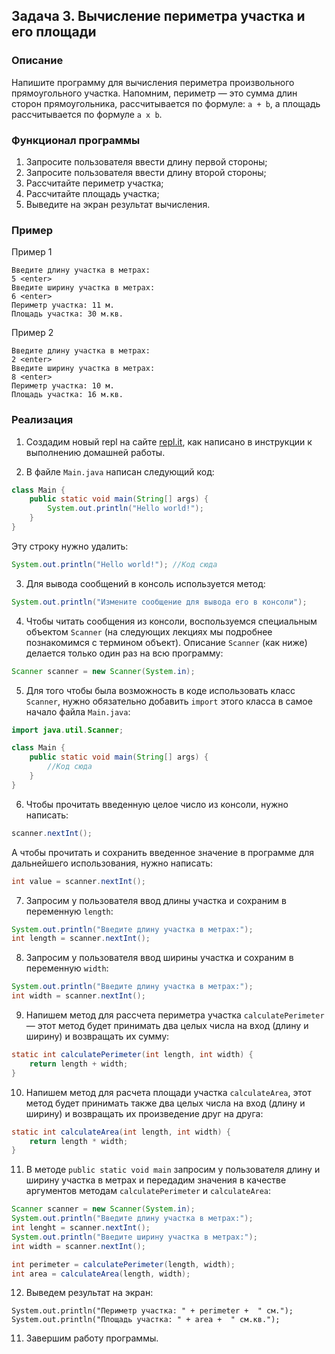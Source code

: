 ## Задача 3. Вычисление периметра участка и его площади

### Описание
Напишите программу для вычисления периметра произвольного прямоугольного участка.
Напомним, периметр — это сумма длин сторон прямоугольника, рассчитывается по формуле: `a + b`,
а площадь рассчитывается по формуле `a x b`.

### Функционал программы
1. Запросите пользователя ввести длину первой стороны;
2. Запросите пользователя ввести длину второй стороны;
3. Рассчитайте периметр участка;
4. Рассчитайте площадь участка;
5. Выведите на экран результат вычисления.

### Пример
Пример 1

```
Введите длину участка в метрах:
5 <enter>
Введите ширину участка в метрах:
6 <enter>
Периметр участка: 11 м.
Площадь участка: 30 м.кв.
```


Пример 2
```
Введите длину участка в метрах:
2 <enter>
Введите ширину участка в метрах:
8 <enter>
Периметр участка: 10 м.
Площадь участка: 16 м.кв.
```

### Реализация

1. Создадим новый repl на сайте [repl.it](https://repl.it/repls), как написано в инструкции к выполнению домашней работы.

2. В файле `Main.java` написан следующий код:

```java
class Main {
    public static void main(String[] args) {
        System.out.println("Hello world!");
    }
}
``` 

Эту строку нужно удалить:

```java
System.out.println("Hello world!"); //Код сюда
```

3. Для вывода сообщений в консоль используется метод:

```java
System.out.println("Измените сообщение для вывода его в консоли");
```

4. Чтобы читать сообщения из консоли, воспользуемся специальным объектом `Scanner` (на следующих лекциях
мы подробнее познакомимся с термином объект). Описание `Scanner` (как ниже) делается только один раз на всю программу:

```java
Scanner scanner = new Scanner(System.in);
```

5. Для того чтобы была возможность в коде использовать класс `Scanner`, нужно обязательно добавить `import` этого класса 
в самое начало файла `Main.java`:

```java
import java.util.Scanner;

class Main {
    public static void main(String[] args) {
        //Код сюда
    }
}
 ```

6. Чтобы прочитать введенную целое число из консоли, нужно написать:

```java
scanner.nextInt();
```

А чтобы прочитать и сохранить введенное значение в программе для дальнейшего использования, нужно написать:

```java
int value = scanner.nextInt();
```
7. Запросим у пользователя ввод длины участка и сохраним в переменную `length`:

```java
System.out.println("Введите длину участка в метрах:");
int length = scanner.nextInt();
```
8. Запросим у пользователя ввод ширины участка и сохраним в переменную `width`:

```java
System.out.println("Введите длину участка в метрах:");
int width = scanner.nextInt();
```
9. Напишем метод для рассчета периметра участка `calculatePerimeter` — этот метод будет принимать два целых числа на вход
(длину и ширину) и возвращать их сумму:

```java
static int calculatePerimeter(int length, int width) {
    return length + width;
}
```

10. Напишем метод для расчета площади участка `calculateArea`, этот метод будет принимать также два целых числа на вход
(длину и ширину) и возвращать их произведение друг на друга:

```java
static int calculateArea(int length, int width) {
    return length * width;
}
``` 

11. В методе `public static void main` запросим у пользователя длину и ширину участка в метрах и передадим значения
в качестве аргументов методам `calculatePerimeter` и `calculateArea`:

```java
Scanner scanner = new Scanner(System.in);
System.out.println("Введите длину участка в метрах:");
int lenght = scanner.nextInt();
System.out.println("Введите ширину участка в метрах:");
int width = scanner.nextInt();

int perimeter = calculatePerimeter(length, width);
int area = calculateArea(length, width);
``` 

12. Выведем результат на экран:

```
System.out.println("Периметр участка: " + perimeter +  " см.");
System.out.println("Площадь участка: " + area +  " см.кв.");
```

11. Завершим работу программы.
